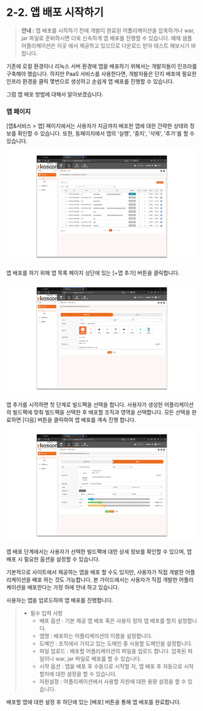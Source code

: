 # 2-2. 앱 배포 시작하기

> **안내 :** 앱 배포를 시작하기 전에 개발이 완료된 어플리케이션을 압축하거나 war, jar 파일로 준비하시면 더욱 신속하게 앱 배포를 진행할 수 있습니다. 예제 샘플 어플리케이션은 이곳 에서 제공하고 있으므로 다운로드 받아 테스트 해보시기 바랍니다.

기존에 로컬 환경이나 리눅스 서버 환경에 앱을 배포하기 위해서는 개발자들이 인프라를 구축해야 했습니다. 하지만 PaaS 서비스를 사용한다면, 개발자들은 단지 배포에 필요한 인프라 환경을 클릭 몇번으로 생성하고 손쉽게 앱 배포를 진행할 수 있습니다.

그럼 앱 배포 방법에 대해서 알아보겠습니다.

### **앱 페이지**

\[앱&서비스 &gt; 앱\] 페이지에서는 사용자가 지금까지 배포한 앱에 대한 간략한 상태와 정보를 확인할 수 있습니다. 또한, 동페이지에서 앱의 '실행', '중지', '삭제', '추가'를 할 수 있습니다.

![](.gitbook/assets/image%20%284%29.png)

앱 배포를 하기 위해 앱 목록 페이지 상단에 있는 \[+앱 추가\] 버튼을 클릭합니다.

![](.gitbook/assets/image.png)

앱 추가를 시작하면 첫 단계로 빌드팩을 선택을 합니다. 사용자가 생성한 어플리케이션의 빌드팩에 맞춰 빌드팩을 선택한 후 배포할 조직과 영역을 선택합니다. 모든 선택을 완료하면 \[다음\] 버튼을 클릭하여 앱 배포를 계속 진행 합니다.

![](.gitbook/assets/image%20%2840%29.png)

앱 배포 단계에서는 사용자가 선택한 빌드팩에 대한 상세 정보를 확인할 수 있으며, 앱 배포 시 필요한 옵션을 설정할 수 있습니다.

기본적으로 사이트에서 제공하는 앱을 배포 할 수도 있지만, 사용자가 직접 개발한 어플리케이션을 배포 하는 것도 가능합니다. 본 가이드에서는 사용자가 직접 개발한 어플리케이션을 배포한다는 가정 하에 안내 하고 있습니다.

사용자는 앱을 업로드하여 앱 배포를 진행합니다.

> * 필수 입력 사항
>   * 배포 옵션 : 기본 제공 앱 배포 혹은 사용자 정의 앱 배포를 할지 설정합니다.
>   * 앱명 : 배포하는 어플리케이션의 이름을 설정합니다.
>   * 도메인 : 조직에서 가지고 있는 도메인 중 사용할 도메인을 설정합니다.
>   * 파일 업로드 : 배포할 어플리케이션의 파일을 업로드 합니다. 압축된 파일이나 war, jar 파일로 배포를 할 수 있습니다.
>   * 시작 옵션 : 앱을 배포 후 수동으로 시작할 지, 앱 배포 후 자동으로 시작할지에 대한 설정을 할 수 있습니다.
>   * 자원설정 : 어플리케이션에서 사용할 자원에 대한 용량 설정을 할 수 있습니다.

배포할 앱에 대한 설정 후 하단에 있는 \[배포\] 버튼을 통해 앱 배포를 완료합니다.

